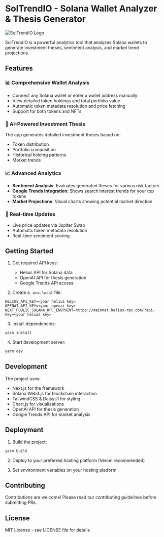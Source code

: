 # SolTrendIO - Solana Wallet Analyzer & Thesis Generator

![SolTrendIO Logo](https://ipfs.io/ipfs/Qmc2SJQW4K7UYYVLdoKSf4cGVZbuFGTF4dZiAdRtivNkpX)

SolTrendIO is a powerful analytics tool that analyzes Solana wallets to generate investment theses, sentiment analysis, and market trend projections.

## Features

### **📊 Comprehensive Wallet Analysis**

- Connect any Solana wallet or enter a wallet address manually
- View detailed token holdings and total portfolio value
- Automatic token metadata resolution and price fetching
- Support for both tokens and NFTs

### **🤖 AI-Powered Investment Thesis**

The app generates detailed investment theses based on:
- Token distribution
- Portfolio composition
- Historical holding patterns
- Market trends

### **📈 Advanced Analytics**

- **Sentiment Analysis**: Evaluates generated theses for various risk factors
- **Google Trends Integration**: Shows search interest trends for your top tokens
- **Market Projections**: Visual charts showing potential market direction

### **🔄 Real-time Updates**

- Live price updates via Jupiter Swap
- Automatic token metadata resolution
- Real-time sentiment scoring

## Getting Started

1. Get required API keys:
   - Helius API for Solana data
   - OpenAI API for thesis generation
   - Google Trends API access

2. Create a `.env.local` file:

```
HELIUS_API_KEY=<your helius key>
OPENAI_API_KEY=<your openai key>
NEXT_PUBLIC_SOLANA_RPC_ENDPOINT=https://mainnet.helius-rpc.com/?api-key=<your helius key>
```

3. Install dependencies:
```bash
yarn install
```

4. Start development server:
```bash
yarn dev
```

## Development

The project uses:
- Next.js for the framework
- Solana Web3.js for blockchain interaction
- TailwindCSS & DaisyUI for styling
- Chart.js for visualizations
- OpenAI API for thesis generation
- Google Trends API for market analysis

## Deployment

1. Build the project:
```bash
yarn build
```

2. Deploy to your preferred hosting platform (Vercel recommended)

3. Set environment variables on your hosting platform

## Contributing

Contributions are welcome! Please read our contributing guidelines before submitting PRs.

## License

MIT License - see LICENSE file for details
